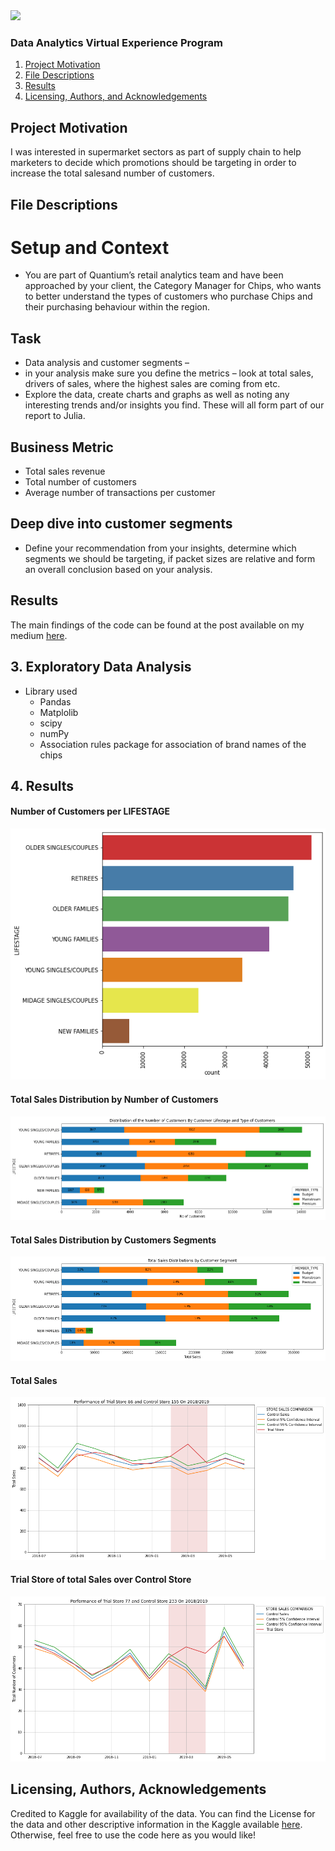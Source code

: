 <img src="http://cliparts.co/cliparts/6iy/oBb/6iyoBbdpT.gif"/>

###  Data Analytics Virtual Experience Program

1. [Project Motivation](#motivation)
2. [File Descriptions](#files)
3. [Results](#results)
4. [Licensing, Authors, and Acknowledgements](#licensing)

## Project Motivation<a name="motivation"></a>

I was interested in supermarket sectors as part of supply chain to help marketers to decide which promotions should be targeting in order to increase the total salesand number of customers.

## File Descriptions <a name="files"></a>

# Setup and Context

- You are part of Quantium’s retail analytics team and have been approached by your client, the Category Manager for Chips, who wants to better understand the types of customers who purchase Chips and their purchasing behaviour within the region.

## Task
- Data analysis and customer segments – 
 - in your analysis make sure you define the metrics
 – look at total sales, drivers of sales, where the highest sales are coming from etc. 
 - Explore the data, create charts and graphs as well as noting any interesting trends and/or insights you find. These will all form part of our report to Julia.
 
##  Business Metric
- Total sales revenue
- Total number of customers
- Average number of transactions per customer

## Deep dive into customer segments 
-  Define your recommendation from your insights, determine which segments we should be targeting, if packet sizes are relative and form an overall conclusion based on your analysis.


## Results<a name="results"></a>

The main findings of the code can be found at the post available on my medium [here](https://medium.com/@naiborhujosua/predicting-airfare-price-using-machine-learning-techniques-bf3a13ad07d1).

## 3. Exploratory Data Analysis

* Library used
  * Pandas
  * Matplolib
  * scipy
  * numPy
  * Association rules package for association of brand names of the chips
  



## 4. Results

#### Number of Customers per LIFESTAGE
![Number of Customers per LIFESTAGE](https://github.com/naiborhujosua/QuantiumAnalytics-VirtualInternship/blob/main/no_customer_per_lifestage.png)
####  Total Sales Distribution by Number of Customers
![Feature importance](https://github.com/naiborhujosua/QuantiumAnalytics-VirtualInternship/blob/main/no_customers_lifestage.png)
####  Total Sales Distribution by Customers Segments
![Feature importance](https://github.com/naiborhujosua/QuantiumAnalytics-VirtualInternship/blob/main/total_sales_lifestage.png)
#### Total Sales 
![Final Comparison](https://github.com/naiborhujosua/QuantiumAnalytics-VirtualInternship/blob/main/total_sales.png)
#### Trial Store of total Sales over Control Store
![Final Comparison](https://github.com/naiborhujosua/QuantiumAnalytics-VirtualInternship/blob/main/trial_store_performance.png)

## Licensing, Authors, Acknowledgements<a name="licensing"></a>

Credited to Kaggle for availability of the data. You can find the License for the data and other descriptive information in the Kaggle available [here](https://www.kaggle.com/nikhilmittal/flight-fare-prediction-mh). Otherwise, feel free to use the code here as you would like! 
